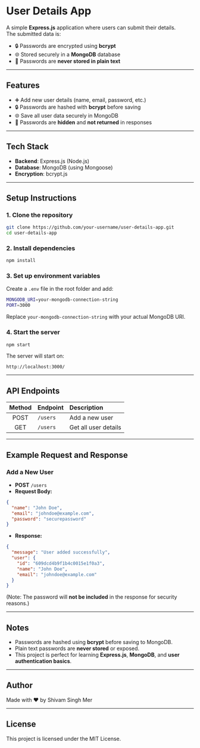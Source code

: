 # User Details App

A simple **Express.js** application where users can submit their details.  
The submitted data is:

- 🔒 Passwords are encrypted using **bcrypt**
- 🌐 Stored securely in a **MongoDB** database
- 🚫 Passwords are **never stored in plain text**

---

## Features

- ➕ Add new user details (name, email, password, etc.)
- 🔒 Passwords are hashed with **bcrypt** before saving
- 🌐 Save all user data securely in MongoDB
- 🚫 Passwords are **hidden** and **not returned** in responses

---

## Tech Stack

- **Backend**: Express.js (Node.js)
- **Database**: MongoDB (using Mongoose)
- **Encryption**: bcrypt.js

---

## Setup Instructions

### 1. Clone the repository

```bash
git clone https://github.com/your-username/user-details-app.git
cd user-details-app
```

### 2. Install dependencies

```bash
npm install
```

### 3. Set up environment variables

Create a `.env` file in the root folder and add:

```bash
MONGODB_URI=your-mongodb-connection-string
PORT=3000
```

Replace `your-mongodb-connection-string` with your actual MongoDB URI.

### 4. Start the server

```bash
npm start
```

The server will start on:

```
http://localhost:3000/
```

---

## API Endpoints

| Method | Endpoint        | Description                  |
|:------:|:----------------|:------------------------------|
| POST   | `/users`         | Add a new user                |
| GET    | `/users`         | Get all user details          |

---

## Example Request and Response

### Add a New User

- **POST** `/users`
- **Request Body:**

```json
{
  "name": "John Doe",
  "email": "johndoe@example.com",
  "password": "securepassword"
}
```

- **Response:**

```json
{
  "message": "User added successfully",
  "user": {
    "id": "609dcd4b9f1b4c0015e1f0a3",
    "name": "John Doe",
    "email": "johndoe@example.com"
  }
}
```

(Note: The password will **not be included** in the response for security reasons.)

---

## Notes

- Passwords are hashed using **bcrypt** before saving to MongoDB.
- Plain text passwords are **never stored** or exposed.
- This project is perfect for learning **Express.js**, **MongoDB**, and **user authentication basics**.

---

## Author

Made with ❤️ by Shivam Singh Mer

---

## License

This project is licensed under the MIT License.
